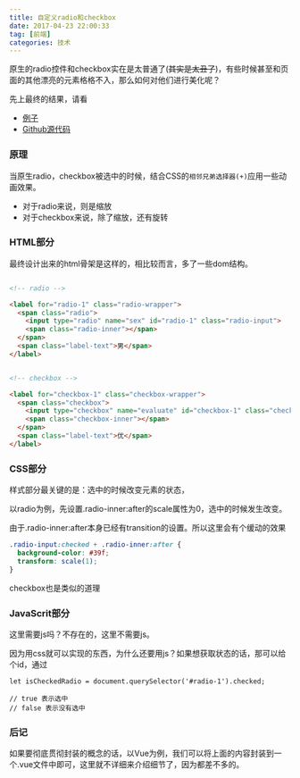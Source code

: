 ```yaml
---
title: 自定义radio和checkbox
date: 2017-04-23 22:00:33
tag: [前端]
categories: 技术
---
```


原生的radio控件和checkbox实在是太普通了(~~其实是太丑了~~)，有些时候甚至和页面的其他漂亮的元素格格不入，那么如何对他们进行美化呢？
<!--more-->

先上最终的结果，请看

+ [例子](https://zhenizhui.github.io/customRadioAndCheckbox/)
+ [Github源代码](https://github.com/zhenizhui/customRadioAndCheckbox)

### 原理

当原生radio，checkbox被选中的时候，结合CSS的`相邻兄弟选择器(+)`应用一些动画效果。

+ 对于radio来说，则是缩放
+ 对于checkbox来说，除了缩放，还有旋转

### HTML部分
最终设计出来的html骨架是这样的，相比较而言，多了一些dom结构。

```html

<!-- radio -->

<label for="radio-1" class="radio-wrapper">
  <span class="radio">
    <input type="radio" name="sex" id="radio-1" class="radio-input">
    <span class="radio-inner"></span>
  </span>
  <span class="label-text">男</span>
</label>
```

```html

<!-- checkbox -->

<label for="checkbox-1" class="checkbox-wrapper">
  <span class="checkbox">
    <input type="checkbox" name="evaluate" id="checkbox-1" class="checkbox-input">
    <span class="checkbox-inner"></span>
  </span>
  <span class="label-text">优</span>
</label>
```

### CSS部分

样式部分最关键的是：选中的时候改变元素的状态，

以radio为例，先设置.radio-inner:after的scale属性为0，选中的时候发生改变。

由于.radio-inner:after本身已经有transition的设置。所以这里会有个缓动的效果

```css
.radio-input:checked + .radio-inner:after {
  background-color: #39f;
  transform: scale(1);
}
```
checkbox也是类似的道理

### JavaScrit部分

这里需要js吗？不存在的，这里不需要js。

因为用css就可以实现的东西，为什么还要用js？如果想获取状态的话，那可以给个id，通过

```
let isCheckedRadio = document.querySelector('#radio-1').checked;

// true 表示选中
// false 表示没有选中

```


### 后记

如果要彻底贯彻封装的概念的话，以Vue为例，我们可以将上面的内容封装到一个.vue文件中即可，这里就不详细来介绍细节了，因为都差不多的。